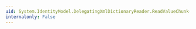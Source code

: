```yaml
---
uid: System.IdentityModel.DelegatingXmlDictionaryReader.ReadValueChunk(System.Char[],System.Int32,System.Int32)
internalonly: False
---
```

